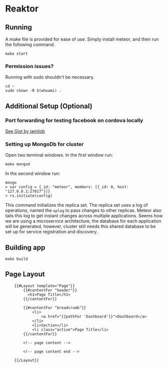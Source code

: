 # Reaktor

## Running

A make file is provided for ease of use. Simply install meteor, and then run the following command.

    make start

### Permission issues?

Running with sudo shouldn't be necessary.

    cd ~
    sudo chown -R $(whoami) .

## Additional Setup (Optional)

### Port forwarding for testing facebook on cordova locally

[See Gist by jamilob](https://gist.github.com/jamielob/881e0fe059c0ef0eb36d)

### Setting up MongoDb for cluster

Open two terminal windows.
In the first window run:

    make mongod

In the second window run:

    mongo
    > var config = {_id: "meteor", members: [{_id: 0, host: "127.0.0.1:27017"}]}
    > rs.initiate(config)

This command initializes the replica set. The replica set uses a log of operations, named the ```oplog``` to pass changes to other replicas. Meteor also tails this log to get instant changes across multiple applications. Seems how we are using a microservice architecture, the database for each application will be generated, however, cluster still needs this shared database to be set up for service registration and discovery.

## Building app

    make build


## Page Layout
```
    {{#Layout template="Page"}}
        {{#contentFor "header"}}
          <h1>Page Title</h1>
        {{/contentFor}}

        {{#contentFor "breadcrumb"}}
            <li>
                <a href="{{pathFor 'Dashboard'}}">Dashboard</a>
            </li>
            <li>Section</li>
            <li class="active">Page Title</li>
        {{/contentFor}}

        <!-- page content -->

        <!-- page content end -->

    {{/Layout}}
```
